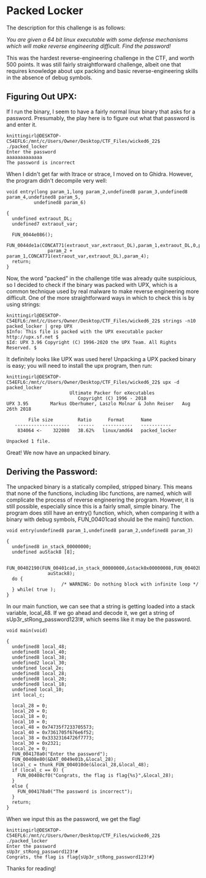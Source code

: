 # Packed Locker 

The description for this challenge is as follows:

*You are given a 64 bit linux executable with some defense mechanisms which will make reverse engineering difficult. Find the password!*

This was the hardest reverse-engineering challenge in the CTF, and worth 500 points. It was still fairly straightforward challenge, albeit one that requires knowledge about upx packing and basic reverse-engineering skills in the absence of debug symbols.

## Figuring Out UPX:

If I run the binary, I seem to have a fairly normal linux binary that asks for a password. Presumably, the play here is to figure out what that password is and enter it.
```
knittingirl@DESKTOP-C54EFL6:/mnt/c/Users/Owner/Desktop/CTF_Files/wicked6_22$ ./packed_locker
Enter the password
aaaaaaaaaaaaa
The password is incorrect
```
When I didn't get far with ltrace or strace, I moved on to Ghidra. However, the program didn't decompile very well:
```
void entry(long param_1,long param_2,undefined8 param_3,undefined8 param_4,undefined8 param_5,
          undefined8 param_6)

{
  undefined extraout_DL;
  undefined7 extraout_var;
  
  FUN_0044e086();
  FUN_0044de1a(CONCAT71(extraout_var,extraout_DL),param_1,extraout_DL,0,param_5,param_6,
               param_2 + param_1,CONCAT71(extraout_var,extraout_DL),param_4);
  return;
}
```
Now, the word "packed" in the challenge title was already quite suspicious, so I decided to check if the binary was packed with UPX, which is a common technique used by real malware to make reverse engineering more difficult. One of the more straightforward ways in which to check this is by using strings:
```
knittingirl@DESKTOP-C54EFL6:/mnt/c/Users/Owner/Desktop/CTF_Files/wicked6_22$ strings -n10 packed_locker | grep UPX
$Info: This file is packed with the UPX executable packer http://upx.sf.net $
$Id: UPX 3.96 Copyright (C) 1996-2020 the UPX Team. All Rights Reserved. $
```
It definitely looks like UPX was used here! Unpacking a UPX packed binary is easy; you will need to install the upx program, then run:
```
knittingirl@DESKTOP-C54EFL6:/mnt/c/Users/Owner/Desktop/CTF_Files/wicked6_22$ upx -d packed_locker
                       Ultimate Packer for eXecutables
                          Copyright (C) 1996 - 2018
UPX 3.95        Markus Oberhumer, Laszlo Molnar & John Reiser   Aug 26th 2018

        File size         Ratio      Format      Name
   --------------------   ------   -----------   -----------
    834064 <-    322080   38.62%   linux/amd64   packed_locker

Unpacked 1 file.
```
Great! We now have an unpacked binary.

## Deriving the Password:

The unpacked binary is a statically compiled, stripped binary. This means that none of the functions, including libc functions, are named, which will complicate the process of reverse engineering the program. However, it is still possible, especially since this is a fairly small, simple binary. The program does still have an entry() function, which, when comparing it with a binary with debug symbols, FUN_00401cad should be the main() function.
```
void entry(undefined8 param_1,undefined8 param_2,undefined8 param_3)

{
  undefined8 in_stack_00000000;
  undefined auStack8 [8];
  
  FUN_00402190(FUN_00401cad,in_stack_00000000,&stack0x00000008,FUN_00402b60,FUN_00402bf0,param_3,
               auStack8);
  do {
                    /* WARNING: Do nothing block with infinite loop */
  } while( true );
}
```
In our main function, we can see that a string is getting loaded into a stack variable, local_48. If we go ahead and decode it, we get a string of sUp3r_stRong_password123!#, which seems like it may be the password.
```
void main(void)

{
  undefined8 local_48;
  undefined8 local_40;
  undefined8 local_38;
  undefined2 local_30;
  undefined local_2e;
  undefined8 local_28;
  undefined8 local_20;
  undefined8 local_18;
  undefined local_10;
  int local_c;
  
  local_28 = 0;
  local_20 = 0;
  local_18 = 0;
  local_10 = 0;
  local_48 = 0x74735f7233705573;
  local_40 = 0x7361705f676e6f52;
  local_38 = 0x33323164726f7773;
  local_30 = 0x2321;
  local_2e = 0;
  FUN_004178a0("Enter the password");
  FUN_00408e80(&DAT_0049e01b,&local_28);
  local_c = thunk_FUN_004010de(&local_28,&local_48);
  if (local_c == 0) {
    FUN_00408cf0("Congrats, the flag is flag{%s}",&local_28);
  }
  else {
    FUN_004178a0("The password is incorrect");
  }
  return;
}
```
When we input this as the password, we get the flag!
```
knittingirl@DESKTOP-C54EFL6:/mnt/c/Users/Owner/Desktop/CTF_Files/wicked6_22$ ./packed_locker
Enter the password
sUp3r_stRong_password123!#
Congrats, the flag is flag{sUp3r_stRong_password123!#}
```
Thanks for reading!
